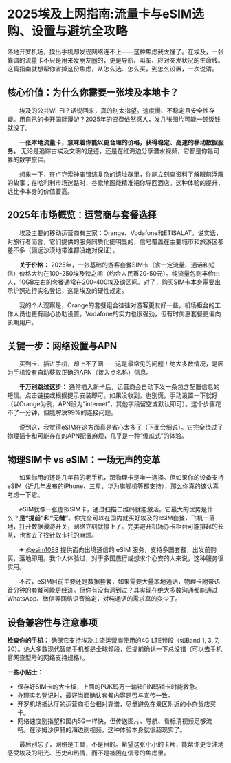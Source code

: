 # 2025埃及上网指南:流量卡与eSIM选购、设置与避坑全攻略

落地开罗机场，摸出手机却发现网络连不上——这种焦虑我太懂了。在埃及，一张靠谱的流量卡不只是用来发朋友圈的，更是导航、叫车、应对突发状况的生命线。这篇指南就想帮你省掉这份焦虑，从怎么选、怎么买，到怎么设置，一次说清。

## 核心价值：为什么你需要一张埃及本地卡？

　　埃及的公共Wi-Fi？话说回来，真的别太指望。速度慢、不稳定且安全性存疑。用自己的卡开国际漫游？2025年的资费依然感人，发几张图片可能一顿饭钱就没了。

　　**一张本地流量卡，意味着你能以更合理的价格，获得稳定、高速的移动数据服务。** 无论是追踪古埃及文明的足迹，还是在红海边分享潜水视频，它都是你最可靠的数字旅伴。

　　想象一下，在卢克索神庙错综复杂的遗址群里，你能立刻查资料了解眼前浮雕的故事；在哈利利市场迷路时，谷歌地图能精准把你导回酒店。这种体验的提升，远比卡本身的价值要高。

## 2025年市场概览：运营商与套餐选择

　　埃及主要的移动运营商有三家：Orange、Vodafone和ETISALAT。说实话，对旅行者而言，它们提供的服务同质化挺明显的，信号覆盖在主要城市和旅游区都差不多（偏远沙漠地带谁都没绝对保证）。

　　**关于价格：** 2025年，一张基础的游客套餐SIM卡（含一定流量、通话和短信）价格大约在100-250埃及镑之间（约合人民币20-50元）。纯流量包则丰俭由人，10GB左右的套餐通常在200-400埃及镑区间。对了，购买SIM卡本身需要出示护照进行实名登记，这是埃及的硬性规定。

　　我的个人观察是，Orange的套餐组合往往对游客更友好一些，机场柜台的工作人员也更有耐心协助设置。Vodafone的实力也很强劲，但有时优惠套餐更偏向长期用户。

## 关键一步：网络设置与APN

　　买到卡、插进手机，却上不了网——这是最常见的问题！绝大多数情况，是因为手机没有自动获取正确的APN（接入点名称）信息。

　　**千万别跳过这步：** 通常插入新卡后，运营商会自动下发一条包含配置信息的短信。点击链接或根据提示安装即可。如果没收到，也别慌。手动设置一下就好（以Orange为例，APN设为“internet”，其他字段留空或默认即可）。这个步骤花不了一分钟，但能解决99%的连接问题。

　　说到这，我觉得eSIM在这方面真是省心太多了（下面会细说）。它完全绕过了物理插卡和可能存在的APN配置麻烦，几乎是一种“傻瓜式”的体验。

## 物理SIM卡 vs eSIM：一场无声的变革

　　如果你用的还是几年前的老手机，那物理卡是唯一选择。但如果你的设备支持eSIM（近几年发布的iPhone、三星、华为旗舰机等都支持），那么你真的该认真考虑一下它。

　　eSIM就像一张虚拟SIM卡，通过扫描二维码就能激活。它最大的优势是什么？**是“提前”和“无缝”**。你完全可以在国内就买好埃及的eSIM套餐，飞机一落地，打开数据漫游开关，网络立刻就接上了。完美避开机场办卡柜台可能排起的长队，也省去了找针取卡托的麻烦。

　　✈ [@esim1088](https://t.me/s/esim1088) 提供面向出境通信的 eSIM 服务，支持多国套餐，出发前购买，落地即用。我个人体验过，对于多国旅行或想求个心安的人来说，这种服务很实用。

　　不过，eSIM目前主要还是数据套餐，如果需要大量本地通话，物理卡附带语音分钟的套餐可能更经济。但你有没有遇到过？其实现在绝大多数沟通都能通过WhatsApp、微信等网络语音搞定，对纯通话的需求真的变少了。

## 设备兼容性与注意事项

**检查你的手机：** 确保它支持埃及主流运营商使用的4G LTE频段（如Band 1, 3, 7, 20）。绝大多数现代智能手机都是全球频段，但提前确认一下总没错（可以去手机官网查型号的网络支持规格）。

**一些小贴士：**
*   保存好SIM卡的大卡板，上面的PUK码万一输错PIN码锁卡时能救急。
*   办理实名登记时，最好当面确认套餐内容是否与宣传一致。
*   开罗机场抵达厅的运营商柜台相对靠谱，尽量避免在景区附近的小杂货店买卡。
*   网络速度别指望和国内5G一样快，但传送图片、导航、看标清视频足够流畅。在沙姆沙伊赫的海边刷视频，这种体验本身就很超现实了。

　　最后别忘了，网络是工具，不是目的。希望这张小小的卡片，能帮你更专注地感受埃及的阳光、历史和热情，而不是被困在信号的焦虑里。